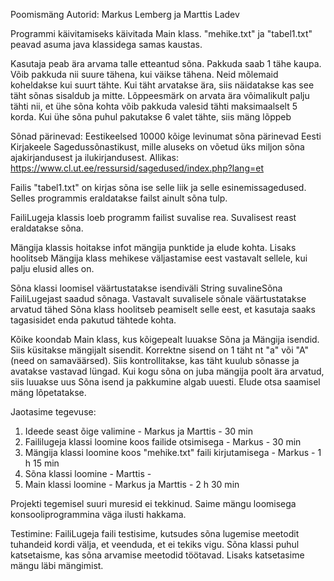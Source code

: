 Poomismäng
Autorid: Markus Lemberg ja Marttis Ladev

Programmi käivitamiseks käivitada Main klass. "mehike.txt" ja "tabel1.txt" peavad asuma java klassidega samas kaustas.

Kasutaja peab ära arvama talle etteantud sõna. Pakkuda saab 1 tähe kaupa. 
Võib pakkuda nii suure tähena, kui väikse tähena. Neid mõlemaid koheldakse kui suurt tähte.
Kui täht arvatakse ära, siis näidatakse kas see täht sõnas sisaldub ja mitte. 
Lõppeesmärk on arvata ära võimalikult palju tähti nii, et
ühe sõna kohta võib pakkuda valesid tähti maksimaalselt 5 korda.
Kui ühe sõna puhul pakutakse 6 valet tähte, siis mäng lõppeb


Sõnad pärinevad:
Eestikeelsed 10000 kõige levinumat sõna pärinevad Eesti Kirjakeele Sagedussõnastikust, 
mille aluseks on võetud üks miljon sõna ajakirjandusest ja ilukirjandusest.
Allikas: https://www.cl.ut.ee/ressursid/sagedused/index.php?lang=et 

Failis "tabel1.txt" on kirjas sõna ise selle liik ja selle esinemissagedused.
Selles programmis eraldatakse failst ainult sõna tulp.


FailiLugeja klassis loeb programm failist suvalise rea. Suvalisest reast eraldatakse sõna.

Mängija klassis hoitakse infot mängija punktide ja elude kohta. Lisaks hoolitseb Mängija klass mehikese väljastamise eest
vastavalt sellele, kui palju  elusid alles on.

Sõna klassi loomisel väärtustatakse isendiväli String suvalineSõna FailiLugejast saadud sõnaga. 
Vastavalt suvalisele sõnale väärtustatakse arvatud tähed
Sõna klass hoolitseb peamiselt selle eest, et kasutaja saaks tagasisidet enda pakutud tähtede kohta.

Kõike koondab Main klass, kus kõigepealt luuakse Sõna ja Mängija isendid. Siis küsitakse
mängijalt sisendit. Korrektne sisend on 1 täht nt "a" või "A" (need on samaväärsed).
Siis kontrollitakse, kas täht kuulub sõnasse ja avatakse vastavad lüngad. Kui kogu sõna on juba
mängija poolt ära arvatud, siis luuakse uus Sõna isend ja pakkumine algab uuesti.
Elude otsa saamisel mäng lõpetatakse.

Jaotasime tegevuse:

1) Ideede seast õige valimine - Markus ja Marttis - 30 min
2) Faililugeja klassi loomine koos failide otsimisega - Markus - 30 min
2) Mängija klassi loomine koos "mehike.txt" faili kirjutamisega - Markus - 1 h 15 min
3) Sõna klassi loomine - Marttis - <ajakulu>
4) Main klassi loomine - Markus ja Marttis - 2 h 30 min

Projekti tegemisel suuri muresid ei tekkinud. Saime mängu loomisega konsooliprogrammina väga ilusti hakkama.

Testimine: FailiLugeja faili testisime, kutsudes sõna lugemise meetodit tuhandeid kordi välja, et veenduda, et
ei tekiks vigu. Sõna klassi puhul katsetaisme, kas sõna arvamise meetodid töötavad. Lisaks katsetasime mängu läbi mängimist.